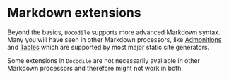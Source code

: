 # Markdown extensions

Beyond the basics, `Docodile` supports more advanced Markdown syntax. Many you will have seen in other Markdown processors, like [Admonitions](./admonitions.md) and [Tables](./tables.md) which are supported by most major static site generators. 

Some extensions in `Docodile` are not necessarily available in other Markdown processors and therefore might not work in both. 
